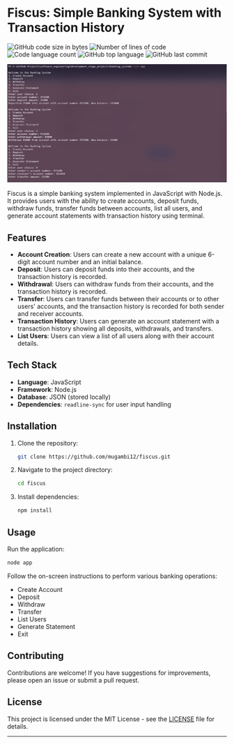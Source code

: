 # Fiscus: Simple Banking System with Transaction History

![GitHub code size in bytes](https://img.shields.io/github/languages/code-size/mugambi12/fiscus?color=blueviolet)
![Number of lines of code](https://img.shields.io/tokei/lines/github/mugambi12/fiscus?color=blueviolet)
![Code language count](https://img.shields.io/github/languages/count/mugambi12/fiscus?color=blue)
![GitHub top language](https://img.shields.io/github/languages/top/mugambi12/fiscus?color=blue)
![GitHub last commit](https://img.shields.io/github/last-commit/mugambi12/fiscus?color=brightgreen)

![Fiscus Demo](./images/dashboard.png)

Fiscus is a simple banking system implemented in JavaScript with Node.js. It provides users with the ability to create accounts, deposit funds, withdraw funds, transfer funds between accounts, list all users, and generate account statements with transaction history using terminal.

## Features

- **Account Creation**: Users can create a new account with a unique 6-digit account number and an initial balance.
- **Deposit**: Users can deposit funds into their accounts, and the transaction history is recorded.
- **Withdrawal**: Users can withdraw funds from their accounts, and the transaction history is recorded.
- **Transfer**: Users can transfer funds between their accounts or to other users' accounts, and the transaction history is recorded for both sender and receiver accounts.
- **Transaction History**: Users can generate an account statement with a transaction history showing all deposits, withdrawals, and transfers.
- **List Users**: Users can view a list of all users along with their account details.

## Tech Stack

- **Language**: JavaScript
- **Framework**: Node.js
- **Database**: JSON (stored locally)
- **Dependencies**: `readline-sync` for user input handling

## Installation

1. Clone the repository:

   ```bash
   git clone https://github.com/mugambi12/fiscus.git
   ```

2. Navigate to the project directory:

   ```bash
   cd fiscus
   ```

3. Install dependencies:

   ```bash
   npm install
   ```

## Usage

Run the application:

```bash
node app
```

Follow the on-screen instructions to perform various banking operations:

- Create Account
- Deposit
- Withdraw
- Transfer
- List Users
- Generate Statement
- Exit

## Contributing

Contributions are welcome! If you have suggestions for improvements, please open an issue or submit a pull request.

## License

This project is licensed under the MIT License - see the [LICENSE](LICENSE) file for details.

---
